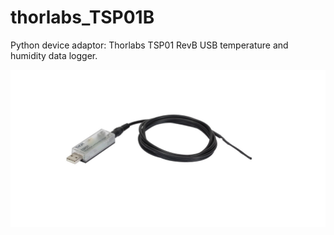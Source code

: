 # thorlabs_TSP01B
Python device adaptor: Thorlabs TSP01 RevB USB temperature and humidity data logger.

![social_preview](https://github.com/amsikking/thorlabs_TSP01B/blob/main/social_preview.png)

